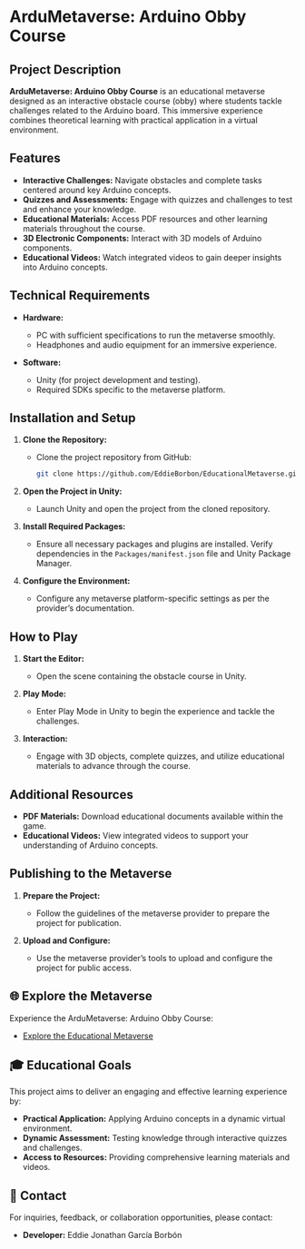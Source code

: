 # ArduMetaverse: Arduino Obby Course

## Project Description

**ArduMetaverse: Arduino Obby Course** is an educational metaverse designed as an interactive obstacle course (obby) where students tackle challenges related to the Arduino board. This immersive experience combines theoretical learning with practical application in a virtual environment.

## Features

- **Interactive Challenges:** Navigate obstacles and complete tasks centered around key Arduino concepts.
- **Quizzes and Assessments:** Engage with quizzes and challenges to test and enhance your knowledge.
- **Educational Materials:** Access PDF resources and other learning materials throughout the course.
- **3D Electronic Components:** Interact with 3D models of Arduino components.
- **Educational Videos:** Watch integrated videos to gain deeper insights into Arduino concepts.

## Technical Requirements

- **Hardware:**
  - PC with sufficient specifications to run the metaverse smoothly.
  - Headphones and audio equipment for an immersive experience.

- **Software:**
  - Unity (for project development and testing).
  - Required SDKs specific to the metaverse platform.

## Installation and Setup

1. **Clone the Repository:**
   - Clone the project repository from GitHub:
     ```bash
     git clone https://github.com/EddieBorbon/EducationalMetaverse.git
     ```

2. **Open the Project in Unity:**
   - Launch Unity and open the project from the cloned repository.

3. **Install Required Packages:**
   - Ensure all necessary packages and plugins are installed. Verify dependencies in the `Packages/manifest.json` file and Unity Package Manager.

4. **Configure the Environment:**
   - Configure any metaverse platform-specific settings as per the provider’s documentation.

## How to Play

1. **Start the Editor:**
   - Open the scene containing the obstacle course in Unity.

2. **Play Mode:**
   - Enter Play Mode in Unity to begin the experience and tackle the challenges.

3. **Interaction:**
   - Engage with 3D objects, complete quizzes, and utilize educational materials to advance through the course.

## Additional Resources

- **PDF Materials:** Download educational documents available within the game.
- **Educational Videos:** View integrated videos to support your understanding of Arduino concepts.

## Publishing to the Metaverse

1. **Prepare the Project:**
   - Follow the guidelines of the metaverse provider to prepare the project for publication.

2. **Upload and Configure:**
   - Use the metaverse provider’s tools to upload and configure the project for public access.

## 🌐 Explore the Metaverse

Experience the ArduMetaverse: Arduino Obby Course:

- [Explore the Educational Metaverse](https://www.spatial.io/s/ArduMetaverse-Demo-64c00eb3ed5f6cabe428ff1f?share=3950992102567402299)

## 🎓 Educational Goals

This project aims to deliver an engaging and effective learning experience by:

- **Practical Application:** Applying Arduino concepts in a dynamic virtual environment.
- **Dynamic Assessment:** Testing knowledge through interactive quizzes and challenges.
- **Access to Resources:** Providing comprehensive learning materials and videos.

## 📧 Contact

For inquiries, feedback, or collaboration opportunities, please contact:

- **Developer:** Eddie Jonathan García Borbón
